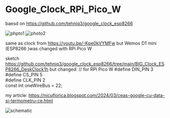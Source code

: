 # Google_Clock_RPi_Pico_W
baesd on https://github.com/tehniq3/google_clock_esp8266

![phpto1](https://blogger.googleusercontent.com/img/b/R29vZ2xl/AVvXsEjDENLv6O36V50FXa9_kNe2oCm8PjctPT_sHS1li82FHiydziPCmb67M6xiH45rEKJUeObB6RWJutU898C-iO4cU5sE7Q8wKmPLQTC66fskQbioLCC50IC0v01Y5EiB9XSZFz8Q47V73fq7cFPB-X9Mx5QkO74Bia6z15BvhDcz4BtT6vqhNknEe02x92Je/w200-h150/googleclock_RpiPicoW_3.jpg)
![photo2](https://blogger.googleusercontent.com/img/b/R29vZ2xl/AVvXsEgW-W8X4MH5gGkT_MRjMdzvVTei-dBvIGiPlBwmZWmIFExkwwziz1fKBuvnqVhPrUpjDbqpdmND3yoobukKaLrtkfMCxLsZ82UOHywgB3OR_z7QAF7KA8G_1jXHxmFG0B272kUxd5rhQhxZ8m1vr10ToWkc6uNQQpKmkXG1-6PY4GIX7EiG9Rvk9Vwa_ALA/w200-h150/googleclock_RpiPicoW_4.jpg)

same as clock from https://youtu.be/-Kpe0kVYMFw but Wemos D1 mini (ESP8266 )was changed with RPi Pico W

sketch https://github.com/tehniq3/google_clock_esp8266/tree/main/BIG_Clock_ESP8266_DeskClock1h
but changed:
// for RPi Pico W
#define DIN_PIN 3  
#define CS_PIN  5  
#define CLK_PIN 2  
const int oneWireBus = 22;

my article: https://nicuflorica.blogspot.com/2024/03/ceas-google-cu-data-si-termometru-ce.html

![schematic](https://blogger.googleusercontent.com/img/b/R29vZ2xl/AVvXsEjlPes9OY_oUrGglp-Nwl6sZvoTN7kqYYkfeXxczMIRr6n6sWVmrPlfIwE-RcaIPn-O2N-3X_a8yd1RKRhzVKbLsIFLGGK_7sXwR1qKWfLGxSrbRthzCV78dpQX1xzxqHJoV_EmvcLCnat1NsXt-YFmq0smU1oZWkHUZW86kiw4VS3SGoPLihMzX_B_MohF/s1125/GoogleClock_RPIPico_W_32x8_MAX7219_sch.png)

